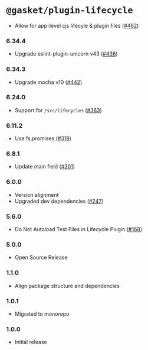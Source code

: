 # `@gasket/plugin-lifecycle`

- Allow for app-level cjs lifecyle & plugin files ([#482])

### 6.34.4

- Upgrade eslint-plugin-unicorn v43 ([#436])

### 6.34.3

- Upgrade mocha v10 ([#442])

### 6.24.0

- Support for `/src/lifecycles` ([#363])

### 6.11.2

- Use fs.promises ([#319])

### 6.8.1

- Update main field ([#301])

### 6.0.0

- Version alignment
- Upgraded dev dependencies ([#247])

### 5.6.0

- Do Not Autoload Test Files in Lifecycle Plugin ([#168])

### 5.0.0

- Open Source Release

### 1.1.0

- Align package structure and dependencies

### 1.0.1

- Migrated to monorepo

### 1.0.0

- Initial release


[#168]: https://github.com/godaddy/gasket/pull/168
[#247]: https://github.com/godaddy/gasket/pull/247
[#301]: https://github.com/godaddy/gasket/pull/301
[#319]: https://github.com/godaddy/gasket/pull/319
[#363]: https://github.com/godaddy/gasket/pull/363
[#436]: https://github.com/godaddy/gasket/pull/436
[#442]: https://github.com/godaddy/gasket/pull/442
[#482]: https://github.com/godaddy/gasket/pull/482

